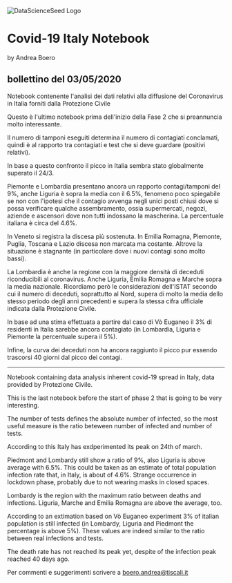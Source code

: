 ![DataScienceSeed Logo](http://www.datascienceseed.com/wp-content/uploads/2018/02/dsst.jpg)

# Covid-19 Italy Notebook
by Andrea Boero
## bollettino del 03/05/2020
Notebook contenente l'analisi dei dati relativi alla diffusione del Coronavirus in Italia forniti dalla Protezione Civile 

Questo è l'ultimo notebook prima dell'inizio della Fase 2 che si preannuncia molto interessante.

Il numero di tamponi eseguiti determina il numero di contagiati conclamati, quindi è al rapporto tra contagiati e test che si deve guardare (positivi relativi).

In base a questo confronto il picco in Italia sembra stato globalmente superato il 24/3. 

Piemonte e Lombardia presentano ancora un rapporto contagi/tamponi del 9%, anche Liguria è sopra la media con il 6.5%, fenomeno poco spiegabile se non con l'ipotesi che il contagio avvenga negli unici posti chiusi dove si possa verificare qualche assembramento, ossia supermercati, negozi, aziende e ascensori dove non tutti indossano la mascherina.
La percentuale italiana è circa del 4.6%. 

In Veneto si registra la discesa più sostenuta. In Emilia Romagna, Piemonte, Puglia, Toscana e Lazio discesa non marcata ma costante. Altrove la situazione è stagnante (in particolare dove i nuovi contagi sono molto bassi).

La Lombardia è anche la regione con la maggiore densità di deceduti riconducibili al coronavirus. Anche Liguria, Emilia Romagna e Marche sopra la media nazionale. Ricordiamo però le considerazioni dell'ISTAT secondo cui il numero di deceduti, soprattutto al Nord, supera di molto la media dello stesso periodo degli anni precedenti e supera la stessa cifra ufficiale indicata dalla Protezione Civile.

In base ad una stima effettuata a partire dal caso di Vò Euganeo il 3% di residenti in Italia sarebbe ancora contagiato (in Lombardia, Liguria e Piemonte la percentuale supera il 5%).

Infine, la curva dei deceduti non ha ancora raggiunto il picco pur essendo trascorsi 40 giorni dal picco dei contagi.

--------------------------------------------------

Notebook containing data analysis inherent covid-19 spread in Italy, data provided by Protezione Civile.

This is the last notebook before the start of phase 2 that is going to be very interesting.

The number of tests defines the absolute number of infected, so the most useful measure is the ratio beteween number of infected and number of tests.

According to this Italy has exdperimented its peak on 24th of march.

Piedmont and Lombardy still show a ratio of 9%, also Liguria is above average with 6.5%. This could be taken as an estimate of total population infection rate that, in Italy, is about of 4.6%. Strange occurrence in lockdown phase, probably due to not wearing masks in closed spaces.

Lombardy is the region with the maximum ratio between deaths and infections. Liguria, Marche and Emilia Romagna are above the average, too.

According to an extimation based on Vò Euganeo experiment 3% of italian population is still infected (in Lombardy, Liguria and Piedmont the percentage is above 5%). These values are indeed similar to the ratio between real infections and tests.

The death rate has not reached its peak yet, despite of the infection peak reached 40 days ago.

Per commenti e suggerimenti scrivere a boero.andrea@tiscali.it
